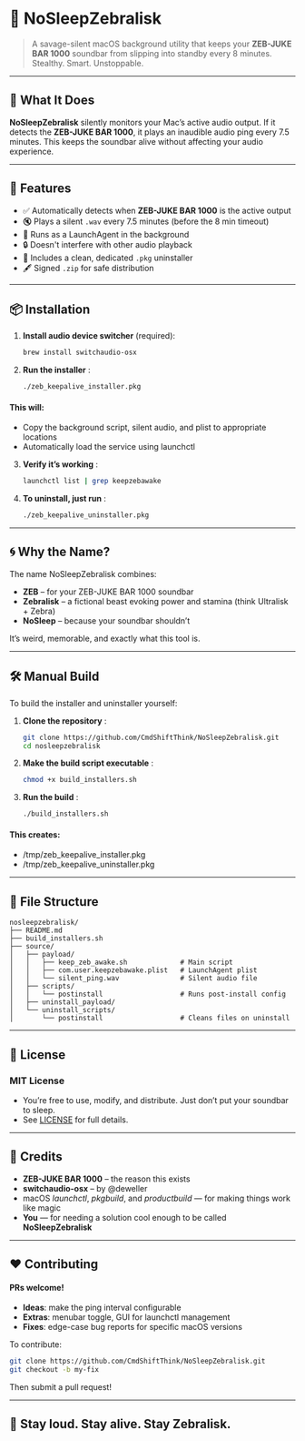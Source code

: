 # 🦓 NoSleepZebralisk

> A savage-silent macOS background utility that keeps your **ZEB-JUKE BAR 1000** soundbar from slipping into standby every 8 minutes. Stealthy. Smart. Unstoppable.

---

## 🎯 What It Does

**NoSleepZebralisk** silently monitors your Mac’s active audio output. If it detects the **ZEB-JUKE BAR 1000**, it plays an inaudible audio ping every 7.5 minutes. This keeps the soundbar alive without affecting your audio experience.

---

## 🚀 Features

- ✅ Automatically detects when **ZEB-JUKE BAR 1000** is the active output
- 🔇 Plays a silent `.wav` every 7.5 minutes (before the 8 min timeout)
- 🧠 Runs as a LaunchAgent in the background
- 🔒 Doesn't interfere with other audio playback
- 🧼 Includes a clean, dedicated `.pkg` uninstaller
- 🖋️ Signed `.zip` for safe distribution

---

## 📦 Installation

1. **Install audio device switcher** (required):

   ```bash
   brew install switchaudio-osx
   ```

2. **Run the installer** :
   ```bash
   ./zeb_keepalive_installer.pkg
   ```

#### This will:

- Copy the background script, silent audio, and plist to appropriate locations
- Automatically load the service using launchctl

3. **Verify it’s working** :

   ```bash
   launchctl list | grep keepzebawake
   ```

4. **To uninstall, just run** :
   ```bash
   ./zeb_keepalive_uninstaller.pkg
   ```

---

## 🌀 Why the Name?

The name NoSleepZebralisk combines:

- **ZEB** – for your ZEB-JUKE BAR 1000 soundbar
- **Zebralisk** – a fictional beast evoking power and stamina (think Ultralisk + Zebra)
- **NoSleep** – because your soundbar shouldn’t

It’s weird, memorable, and exactly what this tool is.

---

## 🛠 Manual Build

To build the installer and uninstaller yourself:

1. **Clone the repository** :

   ```bash
   git clone https://github.com/CmdShiftThink/NoSleepZebralisk.git
   cd nosleepzebralisk
   ```

2. **Make the build script executable** :

   ```bash
   chmod +x build_installers.sh
   ```

3. **Run the build** :
   ```bash
   ./build_installers.sh
   ```

#### This creates:

- /tmp/zeb_keepalive_installer.pkg
- /tmp/zeb_keepalive_uninstaller.pkg

---

## 📁 File Structure

```
nosleepzebralisk/
├── README.md
├── build_installers.sh
├── source/
│   ├── payload/
│   │   ├── keep_zeb_awake.sh             # Main script
│   │   ├── com.user.keepzebawake.plist   # LaunchAgent plist
│   │   └── silent_ping.wav               # Silent audio file
│   ├── scripts/
│   │   └── postinstall                   # Runs post-install config
│   ├── uninstall_payload/
│   └── uninstall_scripts/
│       └── postinstall                   # Cleans files on uninstall
```

---

## 📜 License

### MIT License

- You’re free to use, modify, and distribute. Just don’t put your soundbar to sleep.
- See [LICENSE](LICENSE) for full details.

---

## 🙏 Credits

- **ZEB-JUKE BAR 1000** – the reason this exists
- **switchaudio-osx** – by @deweller
- macOS _launchctl_, _pkgbuild_, and _productbuild_ — for making things work like magic
- **You** — for needing a solution cool enough to be called **NoSleepZebralisk**

---

## ❤️ Contributing

#### PRs welcome!

- **Ideas**: make the ping interval configurable
- **Extras**: menubar toggle, GUI for launchctl management
- **Fixes**: edge-case bug reports for specific macOS versions

To contribute:

```bash
git clone https://github.com/CmdShiftThink/NoSleepZebralisk.git
git checkout -b my-fix
```

Then submit a pull request!

---

## 🦓 Stay loud. Stay alive. Stay Zebralisk.

